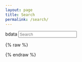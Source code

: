 ```yaml
---
layout: page
title: Search
permalink: /search/
---
```


<form action="/search" method="get">bdata

  <input type="text" id="search-query" name="q" placeholder="Search" autocomplete="off">
</form>


<section id="search-results" style="display: none;"> </section>

{% raw %}
<script id="search-results-template" type="text/mustache">
  {{#entries}}
    <article>
      <h3>
        {{#date}}<small><time datetime="{{pubdate}}" pubdate>{{displaydate}}</time></small>{{/date}}
        <a href="{{url}}">{{title}}</a>
      </h3>
      {{#is_post}}
      <ul>
        {{#tags}}<li>{{.}} </li>{{/tags}}
      </ul>
      {{/is_post}}
    </article>
  {{/entries}}
</script>
{% endraw %}

<script src="/js/search.js" type="text/javascript" charset="utf-8"></script>

<script type="text/javascript">
  $(function() {
    $('#search-query').lunrSearch({
      indexUrl  : '/js/index.json',           // url for the .json file containing search index data
      results   : '#search-results',          // selector for containing search results element
      template  : '#search-results-template', // selector for Mustache.js template
      titleMsg  : '<h1>Search results<h1>',   // message attached in front of results (can be empty)
      emptyMsg  : '<p>Nothing found.</p>'     // shown message if search returns no results
    });
  });
</script>
